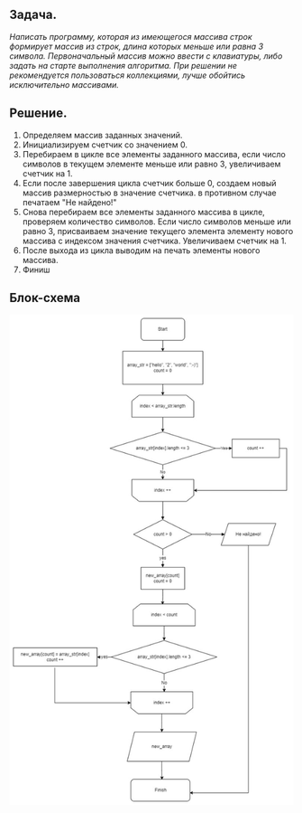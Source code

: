 ## Задача. ##

*Написать программу, которая из имеющегося массива строк формирует массив из строк, длина которых меньше
или равна 3 символа. Первоначальный массив можно ввести с клавиатуры, либо задать на старте выполнения алгоритма.
При решении не рекомендуется пользоваться коллекциями, лучше обойтись исключительно массивами.*

## Решение. ##
1. Определяем массив заданных значений.
2. Инициализируем счетчик со значением 0.
3. Перебираем в цикле все элементы заданного массива, если число символов в текущем элементе
меньше или равно 3, увеличиваем счетчик на 1.
4. Если после завершения цикла счетчик больше 0, создаем новый массив размерностью в значение счетчика.
в противном случае печатаем "Не найдено!"
5. Снова перебираем все элементы заданного массива в цикле, проверяем количество символов.
Если число символов меньше или равно 3, присваиваем значение текущего элемента элементу нового
массива с индексом значения счетчика. Увеличиваем счетчик на 1.
6. После выхода из цикла выводим на печать элементы нового массива.
7. Финиш

## Блок-схема ##

<code>![block](blockSkhema.jpg "Блок-схема")
</code>